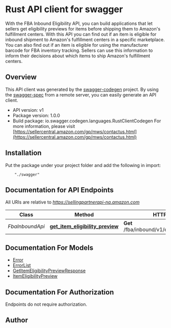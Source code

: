 # Rust API client for swagger

With the FBA Inbound Eligibility API, you can build applications that let sellers get eligibility previews for items before shipping them to Amazon's fulfillment centers. With this API you can find out if an item is eligible for inbound shipment to Amazon's fulfillment centers in a specific marketplace. You can also find out if an item is eligible for using the manufacturer barcode for FBA inventory tracking. Sellers can use this information to inform their decisions about which items to ship Amazon's fulfillment centers.

## Overview
This API client was generated by the [swagger-codegen](https://github.com/swagger-api/swagger-codegen) project.  By using the [swagger-spec](https://github.com/swagger-api/swagger-spec) from a remote server, you can easily generate an API client.

- API version: v1
- Package version: 1.0.0
- Build package: io.swagger.codegen.languages.RustClientCodegen
For more information, please visit [https://sellercentral.amazon.com/gp/mws/contactus.html](https://sellercentral.amazon.com/gp/mws/contactus.html)

## Installation
Put the package under your project folder and add the following in import:
```
    "./swagger"
```

## Documentation for API Endpoints

All URIs are relative to *https://sellingpartnerapi-na.amazon.com*

Class | Method | HTTP request | Description
------------ | ------------- | ------------- | -------------
*FbaInboundApi* | [**get_item_eligibility_preview**](docs/FbaInboundApi.md#get_item_eligibility_preview) | **Get** /fba/inbound/v1/eligibility/itemPreview | 


## Documentation For Models

 - [Error](docs/Error.md)
 - [ErrorList](docs/ErrorList.md)
 - [GetItemEligibilityPreviewResponse](docs/GetItemEligibilityPreviewResponse.md)
 - [ItemEligibilityPreview](docs/ItemEligibilityPreview.md)


## Documentation For Authorization
 Endpoints do not require authorization.


## Author



